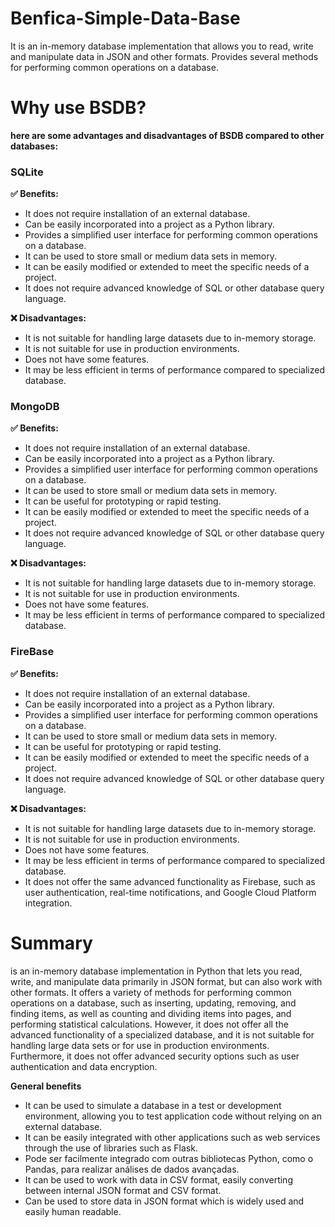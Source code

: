 # Benfica-Simple-Data-Base
It is an in-memory database implementation that allows you to read, write and manipulate data in JSON and other formats. Provides several methods for performing common operations on a database.

# Why use BSDB?

**here are some advantages and disadvantages of BSDB compared to other databases:**

### SQLite

**✅ Benefits:**

- It does not require installation of an external database.
- Can be easily incorporated into a project as a Python library.
- Provides a simplified user interface for performing common operations on a database.
- It can be used to store small or medium data sets in memory.
- It can be easily modified or extended to meet the specific needs of a project.
- It does not require advanced knowledge of SQL or other database query language.

**❌ Disadvantages:**

- It is not suitable for handling large datasets due to in-memory storage.
- It is not suitable for use in production environments.
- Does not have some features.
- It may be less efficient in terms of performance compared to specialized database.

### MongoDB

**✅ Benefits:**

- It does not require installation of an external database.
- Can be easily incorporated into a project as a Python library.
- Provides a simplified user interface for performing common operations on a database.
- It can be used to store small or medium data sets in memory.
- It can be useful for prototyping or rapid testing.
- It can be easily modified or extended to meet the specific needs of a project.
- It does not require advanced knowledge of SQL or other database query language.

**❌ Disadvantages:**

- It is not suitable for handling large datasets due to in-memory storage.
- It is not suitable for use in production environments.
- Does not have some features.
- It may be less efficient in terms of performance compared to specialized database.

### FireBase

**✅ Benefits:**

- It does not require installation of an external database.
- Can be easily incorporated into a project as a Python library.
- Provides a simplified user interface for performing common operations on a database.
- It can be used to store small or medium data sets in memory.
- It can be useful for prototyping or rapid testing.
- It can be easily modified or extended to meet the specific needs of a project.
- It does not require advanced knowledge of SQL or other database query language.

**❌ Disadvantages:**

- It is not suitable for handling large datasets due to in-memory storage.
- It is not suitable for use in production environments.
- Does not have some features.
- It may be less efficient in terms of performance compared to specialized database.
- It does not offer the same advanced functionality as Firebase, such as user authentication, real-time notifications, and Google Cloud Platform integration.

# Summary

is an in-memory database implementation in Python that lets you read, write, and manipulate data primarily in JSON format, but can also work with other formats. It offers a variety of methods for performing common operations on a database, such as inserting, updating, removing, and finding items, as well as counting and dividing items into pages, and performing statistical calculations. However, it does not offer all the advanced functionality of a specialized database, and it is not suitable for handling large data sets or for use in production environments. Furthermore, it does not offer advanced security options such as user authentication and data encryption.

**General benefits**

- It can be used to simulate a database in a test or development environment, allowing you to test application code without relying on an external database.
- It can be easily integrated with other applications such as web services through the use of libraries such as Flask.
- Pode ser facilmente integrado com outras bibliotecas Python, como o Pandas, para realizar análises de dados avançadas.
- It can be used to work with data in CSV format, easily converting between internal JSON format and CSV format.
- Can be used to store data in JSON format which is widely used and easily human readable.
